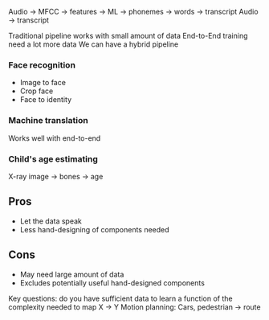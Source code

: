 Audio -> MFCC -> features -> ML -> phonemes -> words -> transcript
Audio -> transcript

Traditional pipeline works with small amount of data
End-to-End training need a lot more data
We can have a hybrid pipeline

### Face recognition
- Image to face
- Crop face
- Face to identity

### Machine translation
Works well with end-to-end

### Child's age estimating 
X-ray image -> bones -> age

## Pros
- Let the data speak
- Less hand-designing of components needed

## Cons
- May need large amount of data
- Excludes potentially useful hand-designed components

Key questions: do you have sufficient data to learn a function of the complexity needed to map X -> Y
Motion planning: Cars, pedestrian -> route
